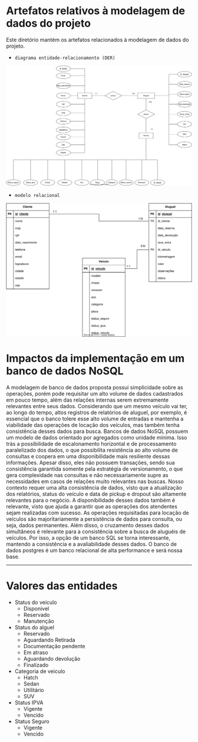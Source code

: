 # Artefatos relativos à modelagem de dados do projeto

Este diretório mantém os artefatos relacionados à modelagem de dados do projeto. 


* `diagrama entidade-relacionamento (DER)`
<p align="center">
  <img src="imagens_modelo\Diagrama-Entidade.svg" alt="AutoFlowlogo">
</p>
	

* `modelo relacional`
<p align="center">
  <img src="imagens_modelo\Diagrama-Modelo-Relacional.svg" alt="AutoFlowlogo">
</p>

# Impactos da implementação em um banco de dados NoSQL

A modelagem de banco de dados proposta possui simplicidade sobre as operações, porém pode requisitar um alto volume de dados cadastrados em pouco tempo, além das relações internas serem extremamente relevantes entre seus dados. Considerando que um mesmo veículo vai ter, ao longo do tempo, altos registros de relatórios de aluguel, por exemplo, é essencial que o banco tolere esse alto volume de entradas e mantenha a viabilidade das operações de locação dos veículos, mas também tenha consistência desses dados para busca.
Bancos de dados NoSQL possuem um modelo de dados orientado por agregados como unidade mínima. Isso trás a possibilidade de escalonamento horizontal e de processamento paralelizado dos dados, o que possibilita resistência ao alto volume de consultas e coopera em uma disponibilidade mais resiliente dessas informações. Apesar disso, eles não possuem transações, sendo sua consistência garantida somente pela estratégia de versionamento, o que gera complexidade nas consultas e não necessariamente supre as necessidades em casos de relações muito relevantes nas buscas.
Nosso contexto requer uma alta consistência de dados, visto que a atualização dos relatórios, status do veículo e data de pickup e dropout são altamente relevantes para o negócio. A disponibilidade desses dados também é relevante, visto que ajuda a garantir que as operações dos atendentes sejam realizadas com sucesso. 
As operações requisitadas para locação de veículos são majoritariamente a persistência de dados para consulta, ou seja, dados permanentes. Além disso, o cruzamento desses dados simultâneos é relevante para a consistência sobre a busca de aluguéis de veículos. Por isso, a opção de um banco SQL se torna interessante, mantendo a consistência e a avaliabilidade desses dados. O banco de dados postgres é um banco relacional de alta performance e será nossa base.

-----------------------------------------

# Valores das entidades

- Status do veiculo
	- Disponivel
 	- Reservado
  	- Manutenção 
- Status do alguel
	- Reservado
	- Aguardando Retirada
 	- Documentação pendente
  	- Em atraso
  	- Aguardando devolução
  	- Finalizado    
- Categoria de veiculo
	- Hatch
 	- Sedan
  	- Utilitário
  	- SUV   
- Status IPVA
	- Vigente
 	- Vencido 
- Status Seguro
	- Vigente
 	- Vencido	 	
